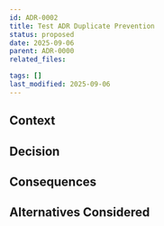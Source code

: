 ```yaml
---
id: ADR-0002
title: Test ADR Duplicate Prevention
status: proposed
date: 2025-09-06
parent: ADR-0000
related_files:

tags: []
last_modified: 2025-09-06
---
```


## Context


## Decision


## Consequences


## Alternatives Considered
